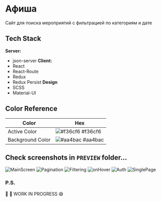# Афиша

Cайт для поиска мероприятий с фильтрацией по категориям и дате

## Tech Stack

**Server:**

- json-server
  **Client:**
- React
- React-Route
- Redux
- Redux Persist
  **Design**
- SCSS
- Material-UI

## Color Reference

| Color            | Hex                                                              |
| ---------------- | ---------------------------------------------------------------- |
| Active Color     | ![#f36cf6](https://via.placeholder.com/10/f36cf6?text=+) #f36cf6 |
| Background Color | ![#aa4bac](https://via.placeholder.com/10/aa4bac?text=+) #aa4bac |

## Check screenshots in `PREVIEW` folder... 

![MainScreen](https://github.com/Eduardick1/afisha2-ts/blob/master/PREVIEW/MainScreenAllFollowed.png)
![Pagination](https://github.com/Eduardick1/afisha2-ts/blob/master/PREVIEW/Pagination.png)
![Filtering](https://github.com/Eduardick1/afisha2-ts/blob/master/PREVIEW/Sorting.png)
![onHover](https://github.com/Eduardick1/afisha2-ts/blob/master/PREVIEW/CardHover.png)
![Auth](https://github.com/Eduardick1/afisha2-ts/blob/master/PREVIEW/Auth.png)
![SinglePage](https://github.com/Eduardick1/afisha2-ts/blob/master/PREVIEW/SinglePage.png)

### P.S.

:hammer: :construction_worker: WORK IN PROGRESS :sweat_smile:
